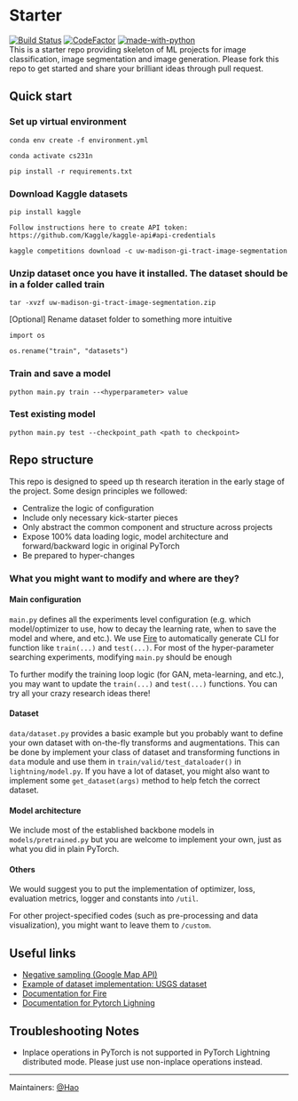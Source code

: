 # Starter
[![Build Status](https://circleci.com/gh/stanfordmlgroup/starter.svg?style=svg&circle-token=221f645526d477538b83dfe6b360cb9941812d67)](https://circleci.com/gh/stanfordmlgroup/starter)
[![CodeFactor](https://www.codefactor.io/repository/github/stanfordmlgroup/starter/badge?s=40e8dc5c5da01117c4b8999f9f8326c5cd3bdf40)](https://www.codefactor.io/repository/github/stanfordmlgroup/starter)
[![made-with-python](https://img.shields.io/badge/Made%20with-Python-1f425f.svg)](https://www.python.org/) <br>
This is a starter repo providing skeleton of ML projects for image classification, image segmentation and image generation. Please fork this repo to get started and share your brilliant ideas through pull request. 


## Quick start
### Set up virtual environment
`conda env create -f environment.yml`

`conda activate cs231n`

`pip install -r requirements.txt`

### Download Kaggle datasets
`pip install kaggle`

`Follow instructions here to create API token: https://github.com/Kaggle/kaggle-api#api-credentials`

`kaggle competitions download -c uw-madison-gi-tract-image-segmentation`

### Unzip dataset once you have it installed. The dataset should be in a folder called train
`tar -xvzf uw-madison-gi-tract-image-segmentation.zip`

[Optional] Rename dataset folder to something more intuitive

`import os`

`os.rename("train", "datasets")`

### Train and save a model 
`python main.py train --<hyperparameter> value`

### Test existing model 
`python main.py test --checkpoint_path <path to checkpoint>`

## Repo structure
This repo is designed to speed up th research iteration in the early stage of the project. 
Some design principles we followed: 
- Centralize the logic of configuration
- Include only necessary kick-starter pieces 
- Only abstract the common component and structure across projects
- Expose 100% data loading logic, model architecture and forward/backward logic in original PyTorch
- Be prepared to hyper-changes

### What you might want to modify and where are they?
#### Main configuration
`main.py` defines all the experiments level configuration (e.g. which model/optimizer to use, how to decay the learning rate, when to save the model and where, and etc.). We use [Fire](https://github.com/google/python-fire/blob/master/docs/guide.md) to automatically generate CLI for function like `train(...)` and `test(...)`. For most of the hyper-parameter searching experiments, modifying `main.py` should be enough

To further modify the training loop logic (for GAN, meta-learning, and etc.), you may want to update the `train(...)` and `test(...)` functions. You can try all your crazy research ideas there!

#### Dataset 
`data/dataset.py` provides a basic example but you probably want to define your own dataset with on-the-fly transforms and augmentations. This can be done by implement your class of dataset and transforming functions in `data` module and use them in `train/valid/test_dataloader()` in `lightning/model.py`. If you have a lot of dataset, you might also want to implement some `get_dataset(args)` method to help fetch the correct dataset. 

#### Model architecture
We include most of the established backbone models in `models/pretrained.py` but you are welcome to implement your own, just as what you did in plain PyTorch. 

#### Others
We would suggest you to put the implementation of optimizer, loss, evaluation metrics, logger and constants into `/util`. 

For other project-specified codes (such as pre-processing and data visualization), you might want to leave them to `/custom`.

## Useful links 
- [Negative sampling (Google Map API)](https://github.com/stanfordmlgroup/old-starter/blob/master/preprocess/get_negatives.py)
- [Example of dataset implementation: USGS dataset](https://github.com/stanfordmlgroup/old-starter/blob/master/data/usgs_dataset.py)
- [Documentation for Fire](https://github.com/google/python-fire/blob/master/docs/guide.md)
- [Documentation for Pytorch Lighning](https://pytorch-lightning.readthedocs.io/en/stable/)


## Troubleshooting Notes
- Inplace operations in PyTorch is not supported in PyTorch Lightning distributed mode. Please just use non-inplace operations instead. 

--- 
Maintainers: [@Hao](mailto:haosheng@cs.stanford.edu)
 
